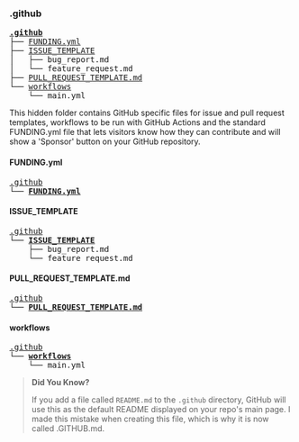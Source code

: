 ### .github

<pre>
<a href="." title="view folder"><strong>.github</strong></a>
├── <a href="#fundingyml" title="FUNDING.yml">FUNDING.yml</a>
├── <a href="#issue_template" title="ISSUE_TEMPLATE">ISSUE_TEMPLATE</a>
│   ├── bug_report.md
│   └── feature_request.md
├── <a href="#pull_request_templatemd" title="PULL_REQUEST_TEMPLATE.md">PULL_REQUEST_TEMPLATE.md</a>
└── <a href="#workflows" title="workflows">workflows</a>
    └── main.yml
</pre>

This hidden folder contains GitHub specific files for issue and pull request templates, workflows to be run with GitHub Actions and the standard FUNDING.yml file that lets visitors know how they can contribute and will show a 'Sponsor' button on your GitHub repository.

#### FUNDING.yml

<pre>
<a href="#github" title=".github">.github</a>
└── <a href="FUNDING.yml" title="view file"><strong>FUNDING.yml</strong></a>
</pre>

#### ISSUE_TEMPLATE

<pre>
<a href="#github" title=".github">.github</a>
└── <a href="ISSUE_TEMPLATE" title="view folder"><strong>ISSUE_TEMPLATE</strong></a>
    ├── bug_report.md
    └── feature_request.md
</pre>

#### PULL_REQUEST_TEMPLATE.md

<pre>
<a href="#github" title=".github">.github</a>
└── <a href="PULL_REQUEST_TEMPLATE.md" title="view file"><strong>PULL_REQUEST_TEMPLATE.md</strong></a>
</pre>

#### workflows

<pre>
<a href="#github" title=".github">.github</a>
└── <a href="workflows" title="view folder"><strong>workflows</strong></a>
    └── main.yml
</pre>

> **Did You Know?**
>
> If you add a file called `README.md` to the `.github` directory, GitHub will use this as the default README displayed on your repo's main page. I made this mistake when creating this file, which is why it is now called .GITHUB.md.

